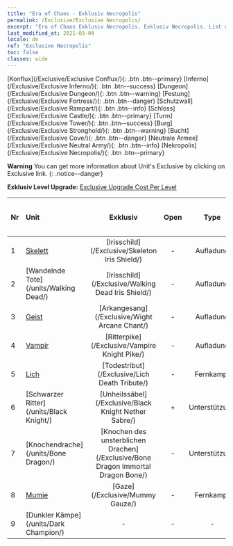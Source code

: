 ```yaml
---
title: "Era of Chaos - Exklusiv Necropolis"
permalink: /Exclusive/Exclusive Necropolis/
excerpt: "Era of Chaos Exklusiv Necropolis. Exklusiv Necropolis. List of Exklusiv Necropolis in Era of Chaos"
last_modified_at: 2021-03-04
locale: de
ref: "Exclusive Necropolis"
toc: false
classes: wide
---
```

 [Konflux](/Exclusive/Exclusive Conflux/){: .btn .btn--primary} [Inferno](/Exclusive/Exclusive Inferno/){: .btn .btn--success} [Dungeon](/Exclusive/Exclusive Dungeon/){: .btn .btn--warning} [Festung](/Exclusive/Exclusive Fortress/){: .btn .btn--danger} [Schutzwall](/Exclusive/Exclusive Rampart/){: .btn .btn--info} [Schloss](/Exclusive/Exclusive Castle/){: .btn .btn--primary} [Turm](/Exclusive/Exclusive Tower/){: .btn .btn--success} [Burg](/Exclusive/Exclusive Stronghold/){: .btn .btn--warning} [Bucht](/Exclusive/Exclusive Cove/){: .btn .btn--danger} [Neutrale Armee](/Exclusive/Exclusive Neutral Army/){: .btn .btn--info} [Nekropolis](/Exclusive/Exclusive Necropolis/){: .btn .btn--primary} 

**Warning** You can get more information about Unit's Exclusive by clicking on Exclusive link. 
{: .notice--danger}

 **Exklusiv Level Upgrade:** [Exclusive Upgrade Cost Per Level](/Exclusive/ExclusiveUpgradeCostPerLevel/)

  | Nr |         Unit        | Exklusiv | Open  |    Type   |  Item to Rank UP      |  Skin   |
  |:---|:--------------------|:-------------:|:-----:|:---------:|:---------------------:|:-------:|
  | 1  | [Skelett](/units/Skeleton/) | [Irisschild](/Exclusive/Skeleton Iris Shield/) | - | Aufladung | - | - |
  | 2  | [Wandelnde Tote](/units/Walking Dead/) | [Irisschild](/Exclusive/Walking Dead Iris Shield/) | - | Aufladung | - | - |
  | 3  | [Geist](/units/Wight/) | [Arkangesang](/Exclusive/Wight Arcane Chant/) | - | Aufladung | - | - |
  | 4  | [Vampir](/units/Vampire/) | [Ritterpike](/Exclusive/Vampire Knight Pike/) | - | Aufladung | - | - |
  | 5  | [Lich](/units/Lich/) | [Todestribut](/Exclusive/Lich Death Tribute/) | - | Fernkampf | - | - |
  | 6  | [Schwarzer Ritter](/units/Black Knight/) | [Unheilssäbel](/Exclusive/Black Knight Nether Sabre/) | + | Unterstützung | - | - |
  | 7  | [Knochendrache](/units/Bone Dragon/) | [Knochen des unsterblichen Drachen](/Exclusive/Bone Dragon Immortal Dragon Bone/) | - | Unterstützung | - | - |
  | 8  | [Mumie](/units/Mummy/) | [Gaze](/Exclusive/Mummy Gauze/) | - | Fernkampf | - | - |
  | 9  | [Dunkler Kämpe](/units/Dark Champion/) | - | - | - | none | none |
